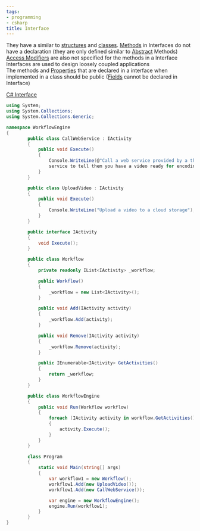 ```yaml
---
tags:
- programming
- csharp
title: Interface
---
```


They have a similar to [structures](structs.md) and [classes](csharp-classes.md). [Methods](csharp-methods.md) in Interfaces do not have a declaration (they are only defined similar to [Abstract](abstract-and-sealed-class.md) Methods)  
[Access Modifiers](access-modifiers.md) are also not specified for the methods in a Interface  
Interfaces are used to design loosely coupled applications  
The methods and [Properties](properties.md) that are declared in a interface when implemented in a class should be public ([Fields](fields.md) cannot be declared in Interface)

[C# Interface](https://www.w3schools.com/cs/cs_interface.php)

````csharp
using System;
using System.Collections;
using System.Collections.Generic;

namespace WorkflowEngine
{
		public class CallWebService : IActivity
		{
			public void Execute()
			{
				Console.WriteLine(@"Call a web service provided by a third-party video encoding 
				service to tell them you have a video ready for encoding");
			}
		}

		public class UploadVideo : IActivity
		{
			public void Execute()
			{
				Console.WriteLine("Upload a video to a cloud storage");
			}
		}

		public interface IActivity
		{
			void Execute();
		}

		public class Workflow
		{
			private readonly IList<IActivity> _workflow;

			public Workflow()
			{
				_workflow = new List<IActivity>();
			}

			public void Add(IActivity activity)
			{
				_workflow.Add(activity);
			}

			public void Remove(IActivity activity)
			{
				_workflow.Remove(activity);
			}

			public IEnumerable<IActivity> GetActivities()
			{
				return _workflow;
			}
		}

		public class WorkflowEngine
		{
			public void Run(Workflow workflow)
			{
				foreach (IActivity activity in workflow.GetActivities())
				{
					activity.Execute();
				}
			}
		}

		class Program
		{
			static void Main(string[] args)
			{
				var workflow1 = new Workflow();
				workflow1.Add(new UploadVideo());
				workflow1.Add(new CallWebService());

				var engine = new WorkflowEngine();
				engine.Run(workflow1);
			}
		}
}
````